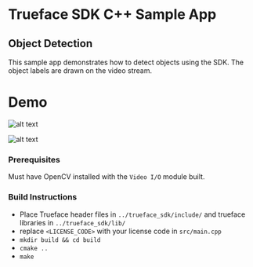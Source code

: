 # Trueface SDK C++ Sample App
## Object Detection
This sample app demonstrates how to detect objects using the SDK. The object labels are drawn on the video stream.

# Demo
![alt text](./demo_gifs/demo1.gif)

![alt text](./demo_gifs/demo2.gif)

### Prerequisites
Must have OpenCV installed with the `Video I/O` module built. 

### Build Instructions
* Place Trueface header files in `../trueface_sdk/include/` and trueface libraries in `../trueface_sdk/lib/`
* replace `<LICENSE_CODE>` with your license code in `src/main.cpp`
* `mkdir build && cd build`
* `cmake ..`
* `make`
